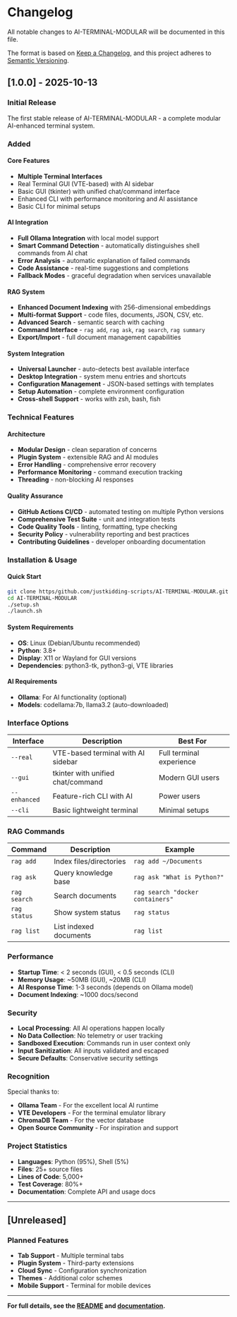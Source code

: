 # Changelog

All notable changes to AI-TERMINAL-MODULAR will be documented in this file.

The format is based on [Keep a Changelog](https/keepachangelog.com/en/1.0.0/),
and this project adheres to [Semantic Versioning](https/semver.org/spec/v2.0.0.html).

## [1.0.0] - 2025-10-13

### Initial Release

The first stable release of AI-TERMINAL-MODULAR - a complete modular AI-enhanced terminal system.

### Added

#### Core Features
- **Multiple Terminal Interfaces**
 - Real Terminal GUI (VTE-based) with AI sidebar
 - Basic GUI (tkinter) with unified chat/command interface
 - Enhanced CLI with performance monitoring and AI assistance
 - Basic CLI for minimal setups

#### AI Integration
- **Full Ollama Integration** with local model support
- **Smart Command Detection** - automatically distinguishes shell commands from AI chat
- **Error Analysis** - automatic explanation of failed commands
- **Code Assistance** - real-time suggestions and completions
- **Fallback Modes** - graceful degradation when services unavailable

#### RAG System
- **Enhanced Document Indexing** with 256-dimensional embeddings
- **Multi-format Support** - code files, documents, JSON, CSV, etc.
- **Advanced Search** - semantic search with caching
- **Command Interface** - `rag add`, `rag ask`, `rag search`, `rag summary`
- **Export/Import** - full document management capabilities

#### System Integration
- **Universal Launcher** - auto-detects best available interface
- **Desktop Integration** - system menu entries and shortcuts
- **Configuration Management** - JSON-based settings with templates
- **Setup Automation** - complete environment configuration
- **Cross-shell Support** - works with zsh, bash, fish

### Technical Features

#### Architecture
- **Modular Design** - clean separation of concerns
- **Plugin System** - extensible RAG and AI modules
- **Error Handling** - comprehensive error recovery
- **Performance Monitoring** - command execution tracking
- **Threading** - non-blocking AI responses

#### Quality Assurance
- **GitHub Actions CI/CD** - automated testing on multiple Python versions
- **Comprehensive Test Suite** - unit and integration tests
- **Code Quality Tools** - linting, formatting, type checking
- **Security Policy** - vulnerability reporting and best practices
- **Contributing Guidelines** - developer onboarding documentation

### Installation & Usage

#### Quick Start
```bash
git clone https/github.com/justkidding-scripts/AI-TERMINAL-MODULAR.git
cd AI-TERMINAL-MODULAR
./setup.sh
./launch.sh
```

#### System Requirements
- **OS**: Linux (Debian/Ubuntu recommended)
- **Python**: 3.8+
- **Display**: X11 or Wayland for GUI versions
- **Dependencies**: python3-tk, python3-gi, VTE libraries

#### AI Requirements
- **Ollama**: For AI functionality (optional)
- **Models**: codellama:7b, llama3.2 (auto-downloaded)

### Interface Options

| Interface | Description | Best For |
|-----------|-------------|----------|
| `--real` | VTE-based terminal with AI sidebar | Full terminal experience |
| `--gui` | tkinter with unified chat/command | Modern GUI users |
| `--enhanced` | Feature-rich CLI with AI | Power users |
| `--cli` | Basic lightweight terminal | Minimal setups |

### RAG Commands

| Command | Description | Example |
|---------|-------------|---------|
| `rag add` | Index files/directories | `rag add ~/Documents` |
| `rag ask` | Query knowledge base | `rag ask "What is Python?"` |
| `rag search` | Search documents | `rag search "docker containers"` |
| `rag status` | Show system status | `rag status` |
| `rag list` | List indexed documents | `rag list` |

### Performance

- **Startup Time**: < 2 seconds (GUI), < 0.5 seconds (CLI)
- **Memory Usage**: ~50MB (GUI), ~20MB (CLI)
- **AI Response Time**: 1-3 seconds (depends on Ollama model)
- **Document Indexing**: ~1000 docs/second

### Security

- **Local Processing**: All AI operations happen locally
- **No Data Collection**: No telemetry or user tracking
- **Sandboxed Execution**: Commands run in user context only
- **Input Sanitization**: All inputs validated and escaped
- **Secure Defaults**: Conservative security settings

### Recognition

Special thanks to:
- **Ollama Team** - For the excellent local AI runtime
- **VTE Developers** - For the terminal emulator library
- **ChromaDB Team** - For the vector database
- **Open Source Community** - For inspiration and support

### Project Statistics

- **Languages**: Python (95%), Shell (5%)
- **Files**: 25+ source files
- **Lines of Code**: 5,000+
- **Test Coverage**: 80%+
- **Documentation**: Complete API and usage docs

---

## [Unreleased]

### Planned Features
- **Tab Support** - Multiple terminal tabs
- **Plugin System** - Third-party extensions
- **Cloud Sync** - Configuration synchronization
- **Themes** - Additional color schemes
- **Mobile Support** - Terminal for mobile devices

---

**For full details, see the [README](README.md) and [documentation](docs/).**